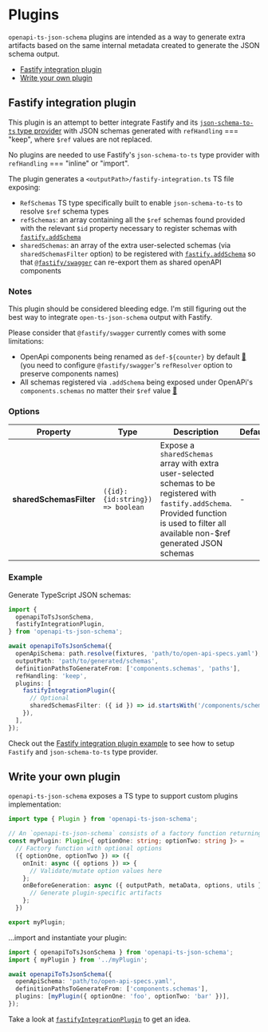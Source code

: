 # Plugins

`openapi-ts-json-schema` plugins are intended as a way to generate extra artifacts based on the same internal metadata created to generate the JSON schema output.

- [Fastify integration plugin](#fastify-integration-plugin)
- [Write your own plugin](#write-your-own-plugin)

## Fastify integration plugin

This plugin is an attempt to better integrate Fastify and its [`json-schema-to-ts` type provider](https://github.com/fastify/fastify-type-provider-json-schema-to-ts) with JSON schemas generated with `refHandling` === "keep", where `$ref` values are not replaced.

No plugins are needed to use Fastify's `json-schema-to-ts` type provider with `refHandling` === "inline" or "import".

The plugin generates a `<outputPath>/fastify-integration.ts` TS file exposing:

- `RefSchemas` TS type specifically built to enable `json-schema-to-ts` to resolve `$ref` schema types
- `refSchemas`: an array containing all the `$ref` schemas found provided with the relevant `$id` property necessary to register schemas with [`fastify.addSchema`](https://fastify.dev/docs/latest/Reference/Server/#addschema)
- `sharedSchemas`: an array of the extra user-selected schemas (via `sharedSchemasFilter` option) to be registered with [`fastify.addSchema`](https://fastify.dev/docs/latest/Reference/Server/#addschema) so that [`@fastify/swagger`](https://github.com/fastify/fastify-swagger) can re-export them as shared openAPI components

### Notes

This plugin should be considered bleeding edge. I'm still figuring out the best way to integrate `open-ts-json-schema` output with Fastify.

Please consider that `@fastify/swagger` currently comes with some limitations:

- OpenApi components being renamed as `def-${counter}` by default [🔗](https://github.com/fastify/fastify-swagger/tree/v8.10.1#managing-your-refs) (you need to configure `@fastify/swagger`'s `refResolver` option to preserve components names)
- All schemas registered via `.addSchema` being exposed under OpenAPi's `components.schemas` no matter their `$ref` value [🔗](https://github.com/fastify/fastify-swagger/blob/22d1e7c4f8cf63b0134047cdc272391d4bef3ec4/lib/spec/openapi/index.js#L23)

### Options

| Property                | Type                             | Description                                                                                                                                                                                  | Default |
| ----------------------- | -------------------------------- | -------------------------------------------------------------------------------------------------------------------------------------------------------------------------------------------- | ------- |
| **sharedSchemasFilter** | `({id}: {id:string}) => boolean` | Expose a `sharedSchemas` array with extra user-selected schemas to be registered with `fastify.addSchema`. Provided function is used to filter all available non-$ref generated JSON schemas | -       |

### Example

Generate TypeScript JSON schemas:

```ts
import {
  openapiToTsJsonSchema,
  fastifyIntegrationPlugin,
} from 'openapi-ts-json-schema';

await openapiToTsJsonSchema({
  openApiSchema: path.resolve(fixtures, 'path/to/open-api-specs.yaml'),
  outputPath: 'path/to/generated/schemas',
  definitionPathsToGenerateFrom: ['components.schemas', 'paths'],
  refHandling: 'keep',
  plugins: [
    fastifyIntegrationPlugin({
      // Optional
      sharedSchemasFilter: ({ id }) => id.startsWith('/components/schemas'),
    }),
  ],
});
```

Check out the [Fastify integration plugin example](../examples/fastify-integration-plugin/) to see how to setup `Fastify` and `json-schema-to-ts` type provider.

## Write your own plugin

`openapi-ts-json-schema` exposes a TS type to support custom plugins implementation:

```ts
import type { Plugin } from 'openapi-ts-json-schema';

// An `openapi-ts-json-schema` consists of a factory function returning an async function
const myPlugin: Plugin<{ optionOne: string; optionTwo: string }> =
  // Factory function with optional options
  ({ optionOne, optionTwo }) => ({
    onInit: async ({ options }) => {
      // Validate/mutate option values here
    };
    onBeforeGeneration: async ({ outputPath, metaData, options, utils }) => {
      // Generate plugin-specific artifacts
    };
  })

export myPlugin;
```

...import and instantiate your plugin:

```ts
import { openapiToTsJsonSchema } from 'openapi-ts-json-schema';
import { myPlugin } from '../myPlugin';

await openapiToTsJsonSchema({
  openApiSchema: 'path/to/open-api-specs.yaml',
  definitionPathsToGenerateFrom: ['components.schemas'],
  plugins: [myPlugin({ optionOne: 'foo', optionTwo: 'bar' })],
});
```

Take a look at [`fastifyIntegrationPlugin`](../src/plugins/fastifyIntegrationPlugin.ts) to get an idea.
